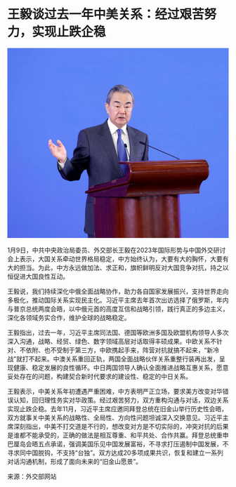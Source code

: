 # 王毅谈过去一年中美关系：经过艰苦努力，实现止跌企稳

![421eb1dd82909996773659213af5cc3d.jpg](https://raw.githubusercontent.com/qqhsx/qqnews_image/main/2024/01/09/王毅谈过去一年中美关系：经过艰苦努力，实现止跌企稳/421eb1dd82909996773659213af5cc3d.jpg)

1月9日，中共中央政治局委员、外交部长王毅在2023年国际形势与中国外交研讨会上表示，大国关系牵动世界格局稳定，中方始终认为，大要有大的胸怀，大要有大的担当。为此，中方永远做加法、求正和，旗帜鲜明反对大国竞争对抗，持之以恒促进大国良性互动。

王毅说，我们持续深化中俄全面战略协作，助力各自国家发展振兴，支持世界走向多极化，推动国际关系实现民主化。习近平主席去年首次出访选择了俄罗斯，年内与普京总统两度会晤，以中俄元首的高度互信和战略引领，践行真正的多边主义，深化各领域务实合作，维护全球的战略稳定。

王毅指出，过去一年，习近平主席同法国、德国等欧洲多国及欧盟机构领导人多次深入沟通，战略、经贸、绿色、数字领域高层对话取得丰硕成果。中欧关系不针对、不依附、也不受制于第三方，中欧携起手来，阵营对抗就搞不起来，“新冷战”就打不起来。中澳关系重回正轨，两国全面战略伙伴关系重整行装再出发，呈现健康、稳定发展的良性循环。中日两国领导人确认全面推进战略互惠关系，愿意妥处存在的问题，构建契合新时代要求的建设性、稳定的中日关系。

王毅表示，中美关系年初遭遇严重困难，中方表明严正立场，要求美方改变对华错误认知，回归理性务实对华政策。经过艰苦努力，双方重构沟通与对话，双边关系实现止跌企稳。去年11月，习近平主席应邀同拜登总统在旧金山举行历史性会晤，双方就事关中美关系的战略性、全局性、方向性问题坦诚深入交换意见。习近平主席深刻指出，中美不打交道是不行的，想改变对方是不切实际的，冲突对抗的后果是谁都不能承受的，正确的做法是相互尊重、和平共处、合作共赢。拜登总统重申巴厘岛会晤五点承诺，强调美国乐见中国发展富裕，不寻求打压遏制中国发展，不寻求同中国脱钩，不支持“台独”。双方达成20多项成果共识，恢复和建立一系列对话沟通机制，形成了面向未来的“旧金山愿景”。

来源：外交部网站


